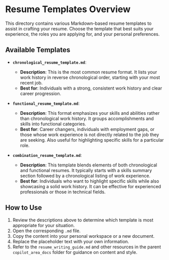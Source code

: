 # Resume Templates Overview

This directory contains various Markdown-based resume templates to assist in crafting your resume. Choose the template that best suits your experience, the roles you are applying for, and your personal preferences.

## Available Templates

-   **`chronological_resume_template.md`**: 
    -   **Description**: This is the most common resume format. It lists your work history in reverse chronological order, starting with your most recent job. 
    -   **Best for**: Individuals with a strong, consistent work history and clear career progression.

-   **`functional_resume_template.md`**:
    -   **Description**: This format emphasizes your skills and abilities rather than chronological work history. It groups accomplishments and skills into functional categories.
    -   **Best for**: Career changers, individuals with employment gaps, or those whose work experience is not directly related to the job they are seeking. Also useful for highlighting specific skills for a particular role.

-   **`combination_resume_template.md`**:
    -   **Description**: This template blends elements of both chronological and functional resumes. It typically starts with a skills summary section followed by a chronological listing of work experience.
    -   **Best for**: Individuals who want to highlight specific skills while also showcasing a solid work history. It can be effective for experienced professionals or those in technical fields.

## How to Use

1.  Review the descriptions above to determine which template is most appropriate for your situation.
2.  Open the corresponding `.md` file.
3.  Copy the content into your personal workspace or a new document.
4.  Replace the placeholder text with your own information.
5.  Refer to the `resume_writing_guide.md` and other resources in the parent `copilot_area_docs` folder for guidance on content and style.
